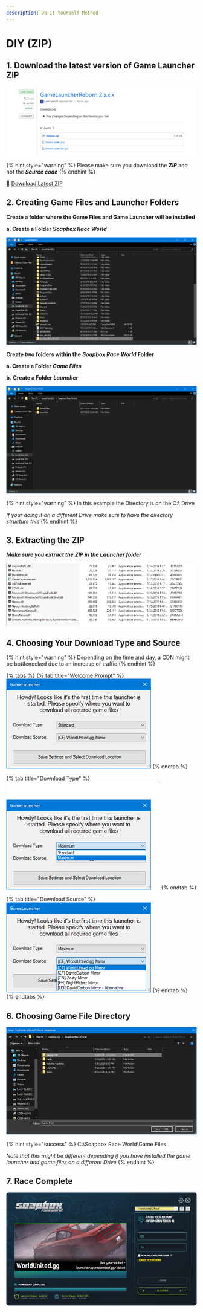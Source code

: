 ```yaml
---
description: Do It Yourself Method
---
```


# DIY \(ZIP\)

## 1. Download the latest version of Game Launcher ZIP <a id="1-download-the-latest-version-of-windowsgsm"></a>

![Download Release.zip](../../../.gitbook/assets/lastest-release-github.png)

{% hint style="warning" %}
Please make sure you download the _**ZIP**_ and not the _**Source code**_
{% endhint %}

💾 [Download Latest Z](https://github.com/SoapboxRaceWorld/GameLauncher_NFSW/releases/latest)[IP](https://github.com/SoapboxRaceWorld/GameLauncher_NFSW/releases/latest)

## **2. Creating Game Files and Launcher Folders**

**Create a folder where the Game Files and Game Launcher will be installed**

**a. Create a Folder** _**Soapbox Race World**_

![](../../../.gitbook/assets/sbrw-create-a-parent-folder.PNG)

**Create two folders within the** _**Soapbox Race World**_ **Folder**

**a. Create a Folder** _**Game Files**_

**b**_**.**_ **Create a Folder** _**Launcher**_

![](../../../.gitbook/assets/sbrw-create-a-parent-folder-required-folders.PNG)

{% hint style="warning" %}
In this example the Directory is on the C:\ Drive

_If your doing it on a different Drive make sure to have the directory structure this_
{% endhint %}

## **3. Extracting the ZIP**

_**Make sure you extract the ZIP in the Launcher folder**_

![](../../../.gitbook/assets/extracted-files.png)

## **4. Choosing Your Download Type and Source**

{% hint style="warning" %}
Depending on the time and day, a CDN might be bottlenecked due to an increase of traffic
{% endhint %}

{% tabs %}
{% tab title="Welcome Prompt" %}
![](../../../.gitbook/assets/sbrw-first-window.PNG)
{% endtab %}

{% tab title="Download Type" %}
![](../../../.gitbook/assets/sbrw-first-window-download-type.PNG)
{% endtab %}

{% tab title="Download Source" %}
![](../../../.gitbook/assets/sbrw-first-window-download-source.PNG)
{% endtab %}
{% endtabs %}

## **6. Choosing Game File Directory**

![\*Note\* This Image shows the installation in a different directory then default](../../../.gitbook/assets/sbrw-choose-a-directory.PNG)

{% hint style="success" %}
C:\Soapbox Race World\Game Files

_Note that this might be different depending if you have installed the game launcher and game files on a different Drive_
{% endhint %}

## **7. Race Complete**

![](../../../.gitbook/assets/sbrw-installation-complete.PNG)



